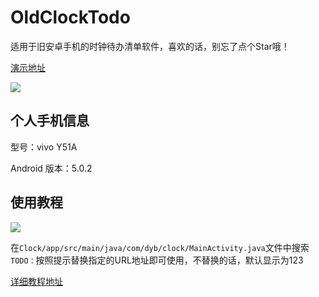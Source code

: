 # OldClockTodo
适用于旧安卓手机的时钟待办清单软件，喜欢的话，别忘了点个Star哦！

[演示地址](https://www.bilibili.com/video/BV1KZ4y1i797)

![](https://skillicons.dev/icons?i=androidstudio,java)

## 个人手机信息

型号：vivo Y51A

Android 版本：5.0.2

## 使用教程

![](https://img.shields.io/badge/%E5%BC%80%E5%8F%91%E5%B7%A5%E5%85%B7-Android%20Studio-brightgreen)



在`Clock/app/src/main/java/com/dyb/clock/MainActivity.java`文件中搜索`TODO：`按照提示替换指定的URL地址即可使用，不替换的话，默认显示为123

[详细教程地址](https://www.wangdu.site/software/974.html)
